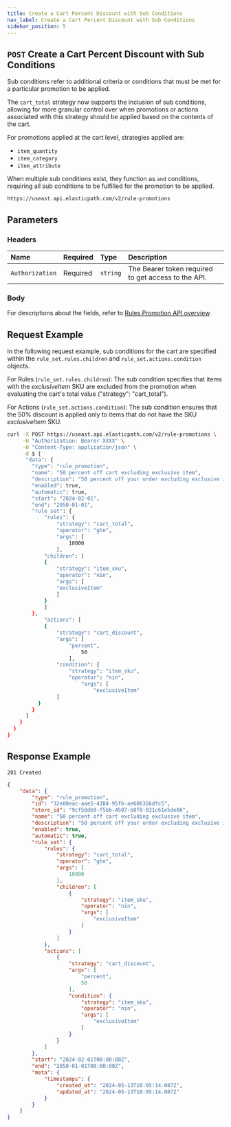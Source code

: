 ```yaml
---
title: Create a Cart Percent Discount with Sub Conditions
nav_label: Create a Cart Percent Discount with Sub Conditions
sidebar_position: 5
---
```


## `POST` Create a Cart Percent Discount with Sub Conditions

Sub conditions refer to additional criteria or conditions that must be met for a particular promotion to be applied.

The `cart_total` strategy now supports the inclusion of sub conditions, allowing for more granular control over when promotions or actions associated with this strategy should be applied based on the contents of the cart. 

For promotions applied at the cart level, strategies applied are:

- `item_quantity`
- `item_category`
- `item_attribute`

When multiple sub conditions exist, they function as `and` conditions, requiring all sub conditions to be fulfilled for the promotion to be applied.

```http
https://useast.api.elasticpath.com/v2/rule-promotions
```

## Parameters

### Headers

| Name            | Required | Type     | Description                          |
|:----------------|:---------|:---------|:-------------------------------------|
| `Authorization` | Required | `string` | The Bearer token required to get access to the API. |

### Body

For descriptions about the fields, refer to [Rules Promotion API overview](/docs/commerce-cloud/rule-promotions/rule-promotions-api/rule-promotions-api-overview).

## Request Example

In the following request example, sub conditions for the cart are specified within the `rule_set.rules.children` and `rule_set.actions.condition` objects.

For Rules (`rule_set.rules.children`): The sub condition specifies that items with the *exclusiveItem* SKU are excluded from the promotion when evaluating the cart's total value ("strategy": "cart_total").

For Actions (`rule_set.actions.condition`): The sub condition ensures that the 50% discount is applied only to items that do not have the SKU *exclusiveItem* SKU.

```bash
curl -X POST https://useast.api.elasticpath.com/v2/rule-promotions \
     -H "Authorization: Bearer XXXX" \
     -H "Content-Type: application/json" \
     -d $ {
      "data": {
        "type": "rule_promotion",
        "name": "50 percent off cart excluding exclusive item",
        "description": "50 percent off your order excluding exclusive item",
        "enabled": true,
        "automatic": true,
        "start": "2024-02-01",
        "end": "2050-01-01",
        "rule_set": {
            "rules": {
                "strategy": "cart_total",
                "operator": "gte",
                "args": [
                    10000
                ],
            "children": [
            {
                "strategy": "item_sku",
                "operator": "nin",
                "args": [
                "exclusiveItem"
                ]
            }
            ]
        },
            "actions": [
            {
                "strategy": "cart_discount",
                "args": [
                    "percent",
                        50
                    ],
                "condition": {
                    "strategy": "item_sku",
                    "operator": "nin",
                        "args": [
                            "exclusiveItem"
                ]
          }
        }
      ]
    }
  }
}
```

## Response Example

`201 Created`

```json
{
    "data": {
        "type": "rule_promotion",
        "id": "32e00eac-aae5-4384-95fb-ae606356dfc5",
        "store_id": "9cf58db9-f5bb-4507-b8f8-831c61e5de06",
        "name": "50 percent off cart excluding exclusive item",
        "description": "50 percent off your order excluding exclusive item",
        "enabled": true,
        "automatic": true,
        "rule_set": {
            "rules": {
                "strategy": "cart_total",
                "operator": "gte",
                "args": [
                    10000
                ],
                "children": [
                    {
                        "strategy": "item_sku",
                        "operator": "nin",
                        "args": [
                            "exclusiveItem"
                        ]
                    }
                ]
            },
            "actions": [
                {
                    "strategy": "cart_discount",
                    "args": [
                        "percent",
                        50
                    ],
                    "condition": {
                        "strategy": "item_sku",
                        "operator": "nin",
                        "args": [
                            "exclusiveItem"
                        ]
                    }
                }
            ]
        },
        "start": "2024-02-01T00:00:00Z",
        "end": "2050-01-01T00:00:00Z",
        "meta": {
            "timestamps": {
                "created_at": "2024-05-13T18:05:14.087Z",
                "updated_at": "2024-05-13T18:05:14.087Z"
            }
        }
    }
}
```